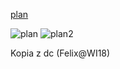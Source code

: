 [plan](https://cat.put.poznan.pl/sites/default/files/dydaktyka/d_INF_1st_5sem.pdf)

![plan](https://media.discordapp.net/attachments/762064060270247957/762674974145380412/unknown.png?width=777&height=1404)
![plan2](https://drive.google.com/file/d/1KGAEUIyRWf8XRPFe5Ac02gJFl2dZ0QZ3/view?usp=sharing)

Kopia z dc (Felix@WI18)

